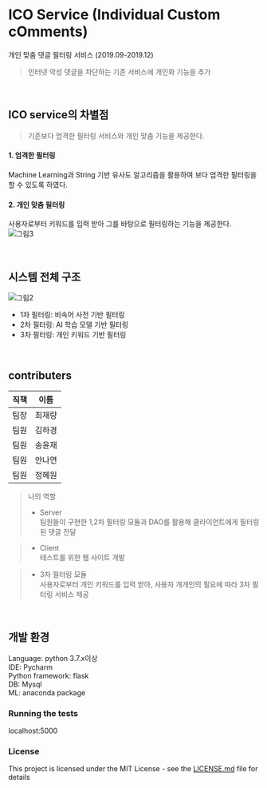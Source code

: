 # ICO Service (Individual Custom cOmments)   
개인 맞춤 댓글 필터링 서비스 (2019.09-2019.12)   
>인터넷 악성 댓글을 차단하는 기존 서비스에 개인화 기능을 추가   
<br>
   

## ICO service의 차별점
>기존보다 엄격한 필터링 서비스와 개인 맞춤 기능을 제공한다.  
#### 1. 엄격한 필터링  
 Machine Learning과 String 기반 유사도 알고리즘을 활용하여 보다 엄격한 필터링을 할 수 있도록 하였다.  
#### 2. 개인 맞춤 필터링  
 사용자로부터 키워드를 입력 받아 그를 바탕으로 필터링하는 기능을 제공한다.  
 ![그림3](https://user-images.githubusercontent.com/55947154/113479552-bb343e80-94ca-11eb-895d-408ea0e1d999.png)

<br>
   

## 시스템 전체 구조
![그림2](https://user-images.githubusercontent.com/55947154/113479550-b8d1e480-94ca-11eb-8516-b73b3912c630.png)
- 1차 필터링: 비속어 사전 기반 필터링   
- 2차 필터링: AI 학습 모델 기반 필터링   
- 3차 필터링: 개인 키워드 기반 필터링   

<br> 
   
## contributers
|직책|이름|
|:---:|:---:|
|팀장|최재량|
|팀원|김하경|
|팀원|송윤재|
|팀원|안나연|
|팀원|정혜원|

> 나의 역할
> - Server   
>    팀원들이 구현한 1,2차 필터링 모듈과 DAO를 활용해 클라이언트에게 필터링된 댓글 전달

> - Client   
>    테스트를 위한 웹 사이트 개발

> - 3차 필터링 모듈   
>   사용자로부터 개인 키워드를 입력 받아, 사용자 개개인의 필요에 따라 3차 필터링 서비스 제공

</br>

## 개발 환경
Language: python 3.7.x이상  
IDE: Pycharm  
Python framework: flask  
DB: Mysql  
ML: anaconda package  




### Running the tests

localhost:5000




### License

This project is licensed under the MIT License - see the [LICENSE.md](LICENSE.md) file for details


